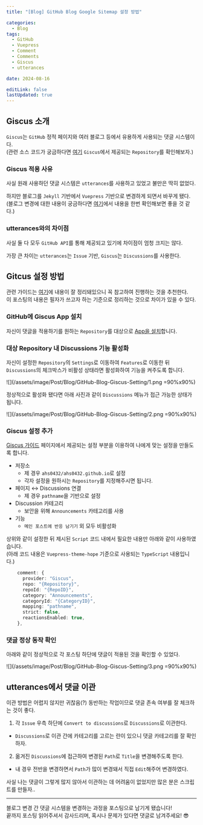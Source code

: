 ```yaml
---
title: "[Blog] GitHub Blog Google Sitemap 설정 방법"

categories:
  - Blog
tags:
  - GitHub
  - Vuepress
  - Comment
  - Comments
  - Giscus
  - utterances

date: 2024-08-16

editLink: false
lastUpdated: true
---
```


## Giscus 소개
`Giscus`는 `GitHub` 정적 페이지와 여러 블로그 등에서 유용하게 사용되는 댓글 시스템이다.  
(관련 소스 코드가 궁금하다면 [여기](https://github.com/giscus/giscus) `Giscus`에서 제공되는 `Repository`를 확인해보자.)

### Giscus 적용 사유
사실 원래 사용하던 댓글 시스템은 `utterances`를 사용하고 있었고 불만은 딱히 없었다.

하지만 블로그를 `Jekyll` 기반에서 `Vuepress` 기반으로 변경하게 되면서 바꾸게 됐다.  
(블로그 변경에 대한 내용이 궁금하다면 [여기](/posts/Personal/Blog/Migrate-Jekyll-to-Vuepress.html)에서 내용을 한번 확인해보면 좋을 것 같다.)

### utterances와의 차이점
사실 둘 다 모두 `GitHub API`를 통해 제공되고 있기에 차이점이 엄청 크지는 않다.

가장 큰 차이는 `utterances`는 `Issue` 기반, `Giscus`는 `Discussions`를 사용한다.

## Gitcus 설정 방법
관련 가이드는 [여기](https://giscus.app/ko)에 내용이 잘 정리돼있으니 꼭 참고하여 진행하는 것을 추천한다.  
이 포스팅의 내용은 필자가 쓰고자 하는 기준으로 정리하는 것으로 차이가 있을 수 있다.

### GitHub에 Giscus App 설치
자신이 댓글을 적용하기를 원하는 `Repository`를 대상으로 [App을 설치](https://github.com/apps/giscus)합니다.

### 대상 Repository 내 Discussions 기능 활성화
자신이 설정한 `Repository`의 `Settings`로 이동하여 `Features`로 이동한 뒤  
`Discussions`의 체크박스가 비활성 상태라면 활성화하여 기능을 켜주도록 합니다.

![](/assets/image/Post/Blog/GitHub-Blog-Giscus-Setting/1.png =90%x90%)

정상적으로 활성화 됐다면 아래 사진과 같이 `Discussions` 메뉴가 접근 가능한 상태가 됩니다.

![](/assets/image/Post/Blog/GitHub-Blog-Giscus-Setting/2.png =90%x90%)

### Giscus 설정 추가
[Giscus 가이드](https://giscus.app/ko) 페이지에서 제공되는 설정 부분을 이용하여 나에게 맞는 설정을 만들도록 합니다.

- 저장소
  - 제 경우 `ahs0432/ahs0432.github.io`로 설정
  - 각자 설정을 원하시는 `Repository`를 지정해주시면 됩니다.
- 페이지 ↔️ Discussions 연결
  - 제 경우 `pathname`을 기반으로 설정
- Discussion 카테고리
  - 보안을 위해 `Announcements` 카테고리를 사용
- 기능
  - `메인 포스트에 반응 남기기` 외 모두 비활성화

상위와 같이 설정한 뒤 제시된 `Script` 코드 내에서 필요한 내용만 아래와 같이 사용하였습니다.  
(아래 코드 내용은 `Vuepress-theme-hope` 기준으로 사용되는 `TypeScript` 내용입니다.)

```typescript
    comment: {
      provider: "Giscus",
      repo: "{Repository}",
      repoId: "{RepoID}",
      category: "Announcements",
      categoryId: "{CategoryID}",
      mapping: "pathname",
      strict: false,
      reactionsEnabled: true,
    },
```

### 댓글 정상 동작 확인

아래와 같이 정상적으로 각 포스팅 하단에 댓글이 적용된 것을 확인할 수 있었다.

![](/assets/image/Post/Blog/GitHub-Blog-Giscus-Setting/3.png =90%x90%)


## utterances에서 댓글 이관
이관 방법은 어렵지 않지만 귀찮음(?) 동반하는 작업이므로 댓글 존속 여부를 잘 체크하는 것이 좋다.

1. 각 `Issue` 우측 하단에 `Convert to discussions`로 `Discussions`로 이관한다. 
- `Discussions`로 이관 간에 카테고리를 고르는 란이 있으니 댓글 카테고리를 잘 확인하자. 
2. 옮겨진 `Discussions`에 접근하여 변경된 `Path`로 `Title`을 변경해주도록 한다.
- 내 경우 전반을 변경하면서 `Path`가 많이 변경돼서 직접 `Edit`해주어 변경하였다.

사실 나는 댓글이 그렇게 많지 않아서 이관하는 데 어려움이 없었지만 많은 분은 스크립트를 만들자..

- - -

블로그 변경 간 댓글 시스템을 변경하는 과정을 포스팅으로 남기게 됐습니다!  
끝까지 포스팅 읽어주셔서 감사드리며, 혹시나 문제가 있다면 댓글로 남겨주세요! 😎